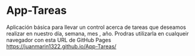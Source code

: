 # App-Tareas
Aplicación básica para llevar un control acerca de tareas que deseamos realizar en nuestro día, semana, mes , año.
Prodras utilizarla en cualqueir navegador con esta URL de GitHub Pages 
https://juanmarin1322.github.io/App-Tareas/ 
